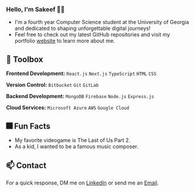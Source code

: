 ### Hello, I'm Sakeef 👋🏽 

- I'm a fourth year Computer Science student at the University of Georgia and dedicated to shaping unforgettable digital journeys!
- Feel free to check out my latest GitHub repositories and visit my portfolio [website](https:www.google.com) to learn more about me.

## 🔨 Toolbox

**Frontend Development:** `React.js` `Next.js` `TypeScript` `HTML` `CSS`
 
**Version Control:** `Bitbucket` `Git` `GitLab`
 
**Backend Development:** `MongoDB` `Firebase` `Node.js` `Express.js`

**Cloud Services:** `Microsoft Azure` `AWS` `Google Cloud`
 
## 🎆 Fun Facts

- My favorite videogame is The Last of Us Part 2.
- As a kid, I wanted to be a famous music composer.

## 📫 Contact

For a quick response, DM me on [LinkedIn](https://www.linkedin.com/in/sakeef-hassan/) or send me an [Email](mailto:sakeefhassan1@gmail.com).
